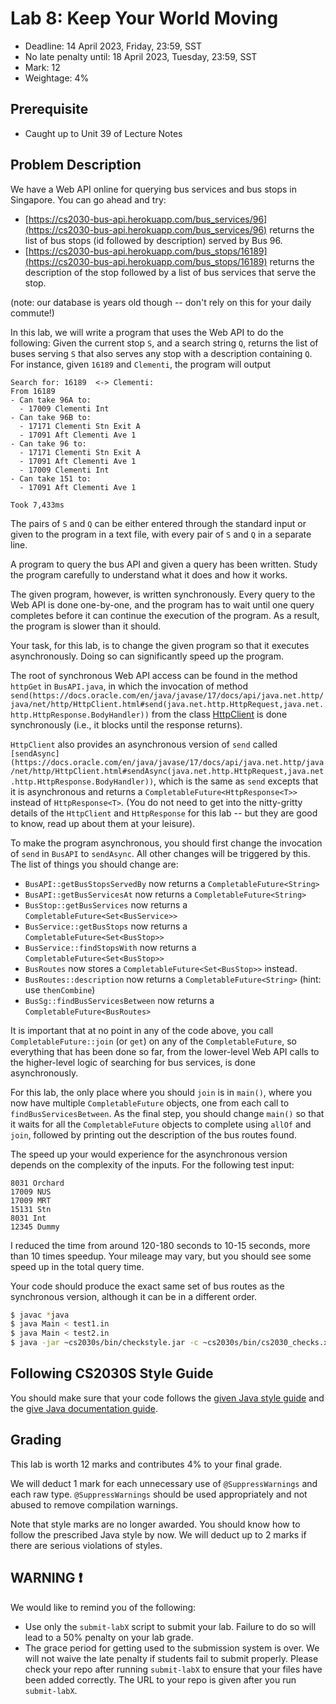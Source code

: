 # Lab 8: Keep Your World Moving

- Deadline: 14 April 2023, Friday, 23:59, SST 
- No late penalty until: 18 April 2023, Tuesday, 23:59, SST 
- Mark: 12
- Weightage: 4%

## Prerequisite

- Caught up to Unit 39 of Lecture Notes

## Problem Description
 
We have a Web API online for querying bus services and bus stops in Singapore.  You can go ahead and try:

- [https://cs2030-bus-api.herokuapp.com/bus_services/96](https://cs2030-bus-api.herokuapp.com/bus_services/96) returns the list of bus stops (id followed by description) served by Bus 96.
- [https://cs2030-bus-api.herokuapp.com/bus_stops/16189](https://cs2030-bus-api.herokuapp.com/bus_stops/16189) returns the description of the stop followed by a list of bus services that serve the stop.

(note: our database is years old though -- don't rely on this for your daily commute!)

In this lab, we will write a program that uses the Web API to do the following: Given the current stop `S`, and a search string `Q`, returns the list of buses serving `S` that also serves any stop with a description containing `Q`.  For instance, given `16189` and `Clementi`, the program will output

```
Search for: 16189  <-> Clementi:
From 16189 
- Can take 96A to:
  - 17009 Clementi Int
- Can take 96B to:
  - 17171 Clementi Stn Exit A
  - 17091 Aft Clementi Ave 1
- Can take 96 to:
  - 17171 Clementi Stn Exit A
  - 17091 Aft Clementi Ave 1
  - 17009 Clementi Int
- Can take 151 to:
  - 17091 Aft Clementi Ave 1

Took 7,433ms
```

The pairs of `S` and `Q` can be either entered through the standard input or given to the program in a text file, with every pair of `S` and `Q` in a separate line.

A program to query the bus API and given a query has been written.  Study the program carefully to understand what it does and how it works.

The given program, however, is written synchronously.  Every query to the Web API is done one-by-one, and the program has to wait until one query completes before it can continue the execution of the program.  As a result, the program is slower than it should.

Your task, for this lab, is to change the given program so that it executes asynchronously.  Doing so can significantly speed up the program.  

The root of synchronous Web API access can be found in the method `httpGet` in `BusAPI.java`, in which the invocation of method `send(https://docs.oracle.com/en/java/javase/17/docs/api/java.net.http/java/net/http/HttpClient.html#send(java.net.http.HttpRequest,java.net.http.HttpResponse.BodyHandler))` from the class [HttpClient](https://docs.oracle.com/en/java/javase/17/docs/api/java.net.http/java/net/http/HttpClient.html) is done synchronously (i.e., it blocks until the response returns).    

`HttpClient` also provides an asynchronous version of `send` called `[sendAsync](https://docs.oracle.com/en/java/javase/17/docs/api/java.net.http/java/net/http/HttpClient.html#sendAsync(java.net.http.HttpRequest,java.net.http.HttpResponse.BodyHandler))`, which is the same as `send` excepts that it is asynchronous and returns a `CompletableFuture<HttpResponse<T>>` instead of `HttpResponse<T>`.  (You do not need to get into the nitty-gritty details of the `HttpClient` and `HttpResponse` for this lab -- but they are good to know, read up about them at your leisure).

To make the program asynchronous, you should first change the invocation of `send` in `BusAPI` to `sendAsync`.  All other changes will be triggered by this.  The list of things you should change are:

- `BusAPI::getBusStopsServedBy` now returns a `CompletableFuture<String>`
- `BusAPI::getBusServicesAt` now returns a `CompletableFuture<String>`
- `BusStop::getBusServices` now returns a `CompletableFuture<Set<BusService>>`
- `BusService::getBusStops` now returns a `CompletableFuture<Set<BusStop>>`
- `BusService::findStopsWith` now returns a `CompletableFuture<Set<BusStop>>`
- `BusRoutes` now stores a `CompletableFuture<Set<BusStop>>` instead.
- `BusRoutes::description` now returns a `CompletableFuture<String>` (hint: use `thenCombine`)
- `BusSg::findBusServicesBetween` now returns a `CompletableFuture<BusRoutes>`

It is important that at no point in any of the code above, you call `CompletableFuture::join` (or `get`) on any of the `CompletableFuture`, so everything that has been done so far, from the lower-level Web API calls to the higher-level logic of searching for bus services, is done asynchronously.

For this lab, the only place where you should `join` is in `main()`, where you now have multiple `CompletableFuture` objects, one from each call to `findBusServicesBetween`.  As the final step, you should change `main()` so that it waits for all the `CompletableFuture` objects to complete using `allOf` and `join`, followed by printing out the description of the bus routes found.

The speed up your would experience for the asynchronous version depends on the complexity of the inputs.  For the following test input:
```
8031 Orchard
17009 NUS
17009 MRT
15131 Stn
8031 Int
12345 Dummy
```
I reduced the time from around 120-180 seconds to 10-15 seconds, more than 10 times speedup.  Your mileage may vary, but you should see some speed up in the total query time.

Your code should produce the exact same set of bus routes as the synchronous version, although it can be in a different order.

```bash
$ javac *java
$ java Main < test1.in
$ java Main < test2.in
$ java -jar ~cs2030s/bin/checkstyle.jar -c ~cs2030s/bin/cs2030_checks.xml *.java
```

## Following CS2030S Style Guide

You should make sure that your code follows the [given Java style guide](https://nus-cs2030s.github.io/2223-s2/style.html) and the [give Java documentation guide](https://nus-cs2030s.github.io/2223-s2/javadoc.html).

## Grading

This lab is worth 12 marks and contributes 4% to your final grade.

We will deduct 1 mark for each unnecessary use of `@SuppressWarnings` and each raw type.  `@SuppressWarnings` should be used appropriately and not abused to remove compilation warnings.

Note that style marks are no longer awarded.  You should know how to follow the prescribed Java style by now.  We will deduct up to 2 marks if there are serious violations of styles.


## WARNING ❗️

We would like to remind you of the following:

- Use only the `submit-labX` script to submit your lab.  Failure to do so will lead to a 50% penalty on your lab grade.
- The grace period for getting used to the submission system is over.  We will not waive the late penalty if students fail to submit properly.  Please check your repo after running `submit-labX` to ensure that your files have been added correctly. The URL to your repo is given after you run `submit-labX`.
